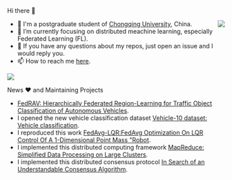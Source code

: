 Hi there 👋

<img align="right" src="https://github-readme-stats.vercel.app/api?username=yjzhai-cs&show_icons=true&count_private=true&theme=transparent" />

 
 - 🤖 I'm a postgraduate student of [Chongqing University](https://www.cqu.edu.cn/), China.
 - 🌱 I’m currently focusing on distributed meachine learning, especially Federated Learning (FL).
 - 👀 If you have any questions about my repos, just open an issue and I would reply you.
 - 📫 How to reach me [here](yjzhai-cs@gmail.com).


<!--[![6.5840](https://github-readme-stats.vercel.app/api/pin/?username=yjzhai&repo=6.5840&theme=transparent)](https://github.com/yjzhai/6.5840)-->

<img src="https://github-profile-summary-cards.vercel.app/api/cards/profile-details?username=yjzhai-cs&theme=transparent"/>

News ❤ and Maintaining Projects
-  [FedRAV: Hierarchically Federated Region-Learning for Traffic Object Classification of Autonomous Vehicles](https://github.com/yjzhai-cs/FedRAV).
-  I opened the new vehicle classification dataset [Vehicle-10 dataset: Vehicle classification](https://github.com/yjzhai-cs/Vehicle-10).
-  I reproduced this work [FedAvg-LQR:FedAvg Optimization On LQR Control Of A 1-Dimensional Point Mass "Robot](https://github.com/dflr-lab/FedAvg-LQR).
-  I implemented this distributed computing framework [MapReduce: Simplified Data Processing on Large Clusters](https://github.com/yjzhai-cs/MapReduce).
-  I implemented this distributed consensus protocol [In Search of an Understandable Consensus Algorithm](https://github.com/yjzhai-cs/KVRaft).
